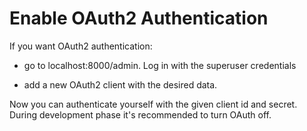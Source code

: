 Enable OAuth2 Authentication
============================

If you want OAuth2 authentication:

* go to localhost:8000/admin. Log in with the superuser credentials

* add a new OAuth2 client with the desired data.

Now you can authenticate yourself with the given client id and secret. During development phase it's recommended to turn OAuth off.